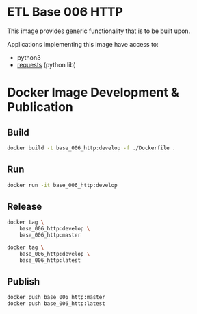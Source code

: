 # ETL Base 006 HTTP

This image provides generic functionality that is to be built upon.

Applications implementing this image have access to:
- python3
- [requests](https://requests.readthedocs.io/en/master/) (python lib)

# Docker Image Development & Publication

## Build
```sh
docker build -t base_006_http:develop -f ./Dockerfile .
```
## Run
```sh
docker run -it base_006_http:develop
```

## Release
```sh
docker tag \
	base_006_http:develop \
	base_006_http:master

docker tag \
	base_006_http:develop \
	base_006_http:latest
```

## Publish
```sh
docker push base_006_http:master
docker push base_006_http:latest
```


